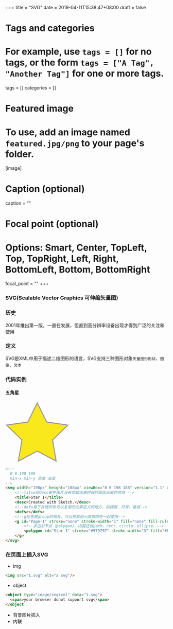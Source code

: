 +++
title = "SVG"
date = 2019-04-11T15:38:47+08:00
draft = false

# Tags and categories
# For example, use `tags = []` for no tags, or the form `tags = ["A Tag", "Another Tag"]` for one or more tags.
tags = []
categories = []

# Featured image
# To use, add an image named `featured.jpg/png` to your page's folder. 
[image]
  # Caption (optional)
  caption = ""

  # Focal point (optional)
  # Options: Smart, Center, TopLeft, Top, TopRight, Left, Right, BottomLeft, Bottom, BottomRight
  focal_point = ""
+++
### SVG(Scalable Vector Graphics 可伸缩矢量图)
### 历史
2001年推出第一版，一直在发展，但直到高分辨率设备出现才得到广泛的关注和使用
### 定义
SVG是XML中用于描述二维图形的语言，SVG支持三种图形对象`矢量图形形状`、`图像`、`文本`
### 代码实例
#### 五角星
<svg width="198px" height="188px" viewBox="0 0 198 188" version="1.1" xmlns="http://www.w3.org/2000/svg" xmlns:xlink="http://www.w3.org/1999/xlink" xmlns:sketch="http://www.bohemiancoding.com/sketch/ns">
    <!-- Generator: Sketch 3.2.2 (9983) - http://www.bohemiancoding.com/sketch -->
    <title>Star 1</title>
    <desc>Created with Sketch.</desc>
    <defs></defs>
    <g id="Page-1" stroke="none" stroke-width="1" fill="none" fill-rule="evenodd" sketch:type="MSPage">
        <polygon id="Star-1" stroke="#979797" stroke-width="3" fill="#F8E81C" sketch:type="MSShapeGroup" points="99 154 40.2214748 184.901699 51.4471742 119.45085 3.89434837 73.0983006 69.6107374 63.5491503 99 4 128.389263 63.5491503 194.105652 73.0983006 146.552826 119.45085 157.778525 184.901699 "></polygon>
    </g>
</svg>

```html
<!--
  0 0 198 198
  min-x min-y 宽度 高度
-->
<svg width="198px" height="188px" viewBox="0 0 198 188" version="1.1" xmlns="http://www.w3.org/2000/svg" xmlns:xlink="http://www.w3.org/1999/xlink" xmlns:sketch="http://www.bohemiancoding.com/sketch/ns">
    <!--title和desc是在图片没有加载出来时候的展现出来的信息 -->
    <title>Star 1</title>
    <desc>Created with Sketch.</desc>
    <!--defs用于存储所有可以复用的元素定义的地方，如梯度、符号、路径-->
    <defs></defs>
    <!--g标签是group的缩写，可以把其他元素捆绑在一起使用-->
    <g id="Page-1" stroke="none" stroke-width="1" fill="none" fill-rule="evenodd" sketch:type="MSPage">
        <!--多边形节点（polygon），内置还有path、rect、circle、ellipse、-->
        <polygon id="Star-1" stroke="#979797" stroke-width="3" fill="#F8E81C" sketch:type="MSShapeGroup" points="99 154 40.2214748 184.901699 51.4471742 119.45085 3.89434837 73.0983006 69.6107374 63.5491503 99 4 128.389263 63.5491503 194.105652 73.0983006 146.552826 119.45085 157.778525 184.901699 "></polygon>
    </g>
</svg>
```
### 在页面上插入SVG
- img
```html
<img src="1.svg" alt="a svg"/>
```
- object
```html
<object type="image/svg+xml" data="1.svg">
  <span>your browser donot support svg</span>
</object
```
- 背景图片插入
- 内联

